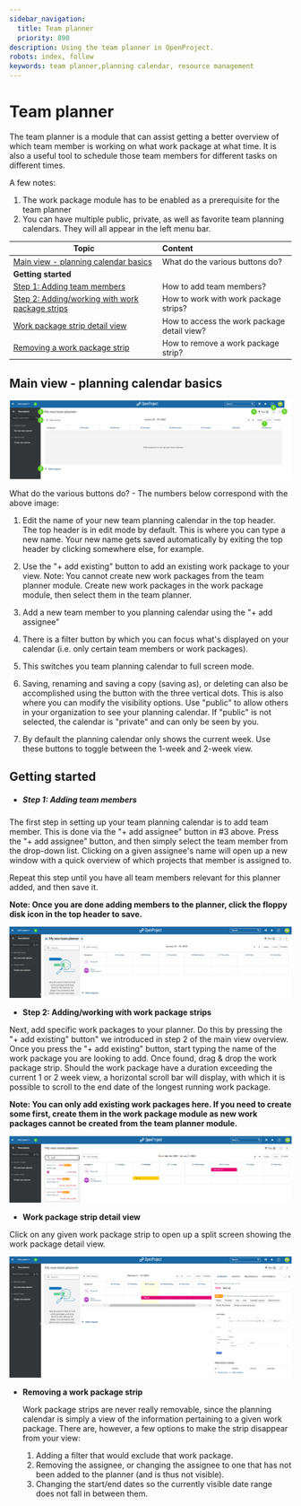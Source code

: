 ```yaml
---
sidebar_navigation:
  title: Team planner
  priority: 890
description: Using the team planner in OpenProject.
robots: index, follow
keywords: team planner,planning calendar, resource management
---
```


# Team planner

The team planner is a module that can assist getting a better overview of which team member is working on what work package at what time. It is also a useful tool to schedule those team members for different tasks on different times.

A few notes: 

1. The work package module has to be enabled as a prerequisite for the team planner
2. You can have multiple public, private, as well as favorite team planning calendars. They will all appear in the left menu bar.

| Topic                 | Content                                     |
| ------------------------------------- | :------------------------------------------ |
| [Main view - planning calendar basics](team-planner) | What do the various buttons do? |
| **Getting started** |  |
| [Step 1: Adding team members](team-planner) | How to add team members? |
| [Step 2: Adding/working with work package strips](team-planner) | How to work with work package strips? |
| [Work package strip detail view](team-planner) | How to access the work package detail view? |
| [Removing a work package strip](team-planner) | How to remove a work package strip? |

## Main view - planning calendar basics

![image-20220208130807843](image-20220208130807843.png)

What do the various buttons do? - The numbers below correspond with the above image:

1. Edit the name of your new team planning calendar in the top header. The top header is in edit mode by default. This is where you can type a new name. Your new name gets saved automatically by exiting the top header by clicking somewhere else, for example.

2. Use the "+ add existing" button to add an existing work package to your view. Note: You cannot create new work packages from the team planner module. Create new work packages in the work package module, then select them in the team planner.
3. Add a new team member to you planning calendar using the "+ add assignee"
4. There is a filter button by which you can focus what's displayed on your calendar (i.e. only certain team members or work packages).
5. This switches you team planning calendar to full screen mode.
6. Saving, renaming and saving a copy (saving as), or deleting can also be accomplished using the button with the three vertical dots. This is also where you can modify the visibility options. Use "public" to allow others in your organization to see your planning calendar. If "public" is not selected, the calendar is "private" and can only be seen by you.
7. By default the planning calendar only shows the current week. Use these buttons to toggle between the 1-week and 2-week view.

## Getting started

- ##### Step 1: Adding team members

The first step in setting up your team planning calendar is to add team member. This is done via the "+ add assignee" button 		in #3 above. Press the "+ add assignee" button, and then simply select the team member from the drop-down list. Clicking 		on a given assignee's name will open up a new window with a quick overview of which projects that member is assigned to.

Repeat this step until you have all team members relevant for this planner added, and then save it. 

**Note: Once you are done adding members to the planner, click the floppy disk icon in the top header to save.**

![image-20220208132317151](image-20220208132317151.png)



- **Step 2: Adding/working with work package strips**

Next, add specific work packages to your planner. Do this by pressing the "+ add existing" button" we introduced in step 2 of the main view overview. Once you press the "+ add existing" button, start typing the name of the work package you are looking to add. Once found, drag & drop the work package strip. Should the work package have a duration exceeding the current 1 or 2 week view, a horizontal scroll bar will display, with which it is possible to scroll to the end date of the longest running work package.

**Note: You can only add existing work packages here. If you need to create some first, create them in the work package module as new work packages cannot be created from the team planner module.**



![image-20220208134526915](image-20220208134526915.png)



- **Work package strip detail view**

Click on any given work package strip to open up a split screen showing the work package detail view.

![image-20220208135628101](image-20220208135628101.png)



- **Removing a work package strip**

  Work package strips are never really removable, since the planning calendar is simply a view of the information pertaining to a given work package. There are, however, a few options to make the strip disappear from your view:

  1. Adding a filter that would exclude that work package.
  2. Removing the assignee, or changing the assignee to one that has not been added to the planner (and is thus not visible).
  3. Changing the start/end dates so the currently visible date range does not fall in between them.

